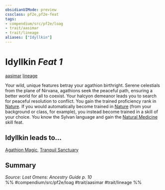 ```yaml
---
obsidianUIMode: preview
cssclass: pf2e,pf2e-feat
tags:
- compendium/src/pf2e/loag
- trait/aasimar
- trait/lineage
aliases: ["Idyllkin"]
---
```

# Idyllkin  *Feat 1*  
[aasimar](../../Rules/traits/aasimar-apg.md)  [lineage](../../Rules/traits/lineage-apg.md)  


Your wild, unique features betray your agathion birthright. Serene celestials from the plane of Nirvana, agathions seek the peaceful path, ensuring a better world for all to coexist. Your halcyon demeanor leads you to search for peaceful resolution to conflict. You gain the trained proficiency rank in [Nature](../skills.md#Nature). If you would automatically become trained in [Nature](../skills.md#Nature) (from your background or class, for example), you instead become trained in a skill of your choice. You know the Sylvan language and gain the [Natural Medicine](natural-medicine.md) skill feat.

## Idyllkin leads to...

[Agathion Magic](agathion-magic-loag.md), [Tranquil Sanctuary](tranquil-sanctuary-loag.md)

## Summary

*Source: Lost Omens: Ancestry Guide p. 10*  
%% #compendium/src/pf2e/loag #trait/aasimar #trait/lineage %%